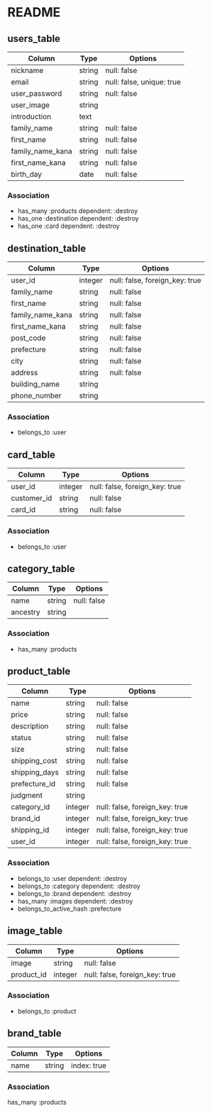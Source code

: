 # README

## users_table

|Column|Type|Options|
|------|----|-------|
|nickname|string|null: false|
|email|string|null: false, unique: true|
|user_password|string|null: false|
|user_image|string|
|introduction|text|
|family_name|string|null: false|
|first_name|string|null: false|
|family_name_kana|string|null: false|
|first_name_kana|string|null: false|
|birth_day|date|null: false|
<!-- email に unique: true を追加 -->

### Association

- has_many :products dependent: :destroy
- has_one :destination dependent: :destroy
- has_one :card dependent: :destroy


## destination_table

|Column|Type|Options|
|------|----|-------|
|user_id|integer|null: false, foreign_key: true|
|family_name|string|null: false|
|first_name|string|null: false|
|family_name_kana|string|null: false|
|first_name_kana|string|null: false|
|post_code|string|null: false|
|prefecture|string|null: false|
|city|string|null: false|
|address|string|null: false|
|building_name|string|
|phone_number|string|

### Association

- belongs_to :user


## card_table

|Column|Type|Options|
|------|----|-------|
|user_id|integer|null: false, foreign_key: true|
|customer_id|string|null: false|
|card_id|string|null: false|

### Association

- belongs_to :user


## category_table

|Column|Type|Options|
|------|----|-------|
|name|string|null: false|
|ancestry|string|
<!-- ancestryは、gem ancestryを使用するため。 -->

### Association

- has_many :products


## product_table

|Column|Type|Options|
|------|----|-------|
|name|string|null: false|
|price|string|null: false|
|description|string|null: false|
|status|string|null: false|
|size|string|null: false|
|shipping_cost|string|null: false|
|shipping_days|string|null: false|
|prefecture_id|string|null: false|
|judgment|string|
|category_id|integer|null: false, foreign_key: true|
|brand_id|integer|null: false, foreign_key: true|
|shipping_id|integer|null: false, foreign_key: true|
|user_id|integer|null: false, foreign_key: true|

### Association

- belongs_to :user dependent: :destroy
- belongs_to :category dependent: :destroy
- belongs_to :brand dependent: :destroy
- has_many :images dependent: :destroy
- belongs_to_active_hash :prefecture


## image_table

|Column|Type|Options|
|------|----|-------|
|image|string|null: false|
|product_id|integer|null: false, foreign_key: true|

### Association

- belongs_to :product


## brand_table

|Column|Type|Options|
|------|----|-------|
|name|string|index: true|

### Association

has_many :products